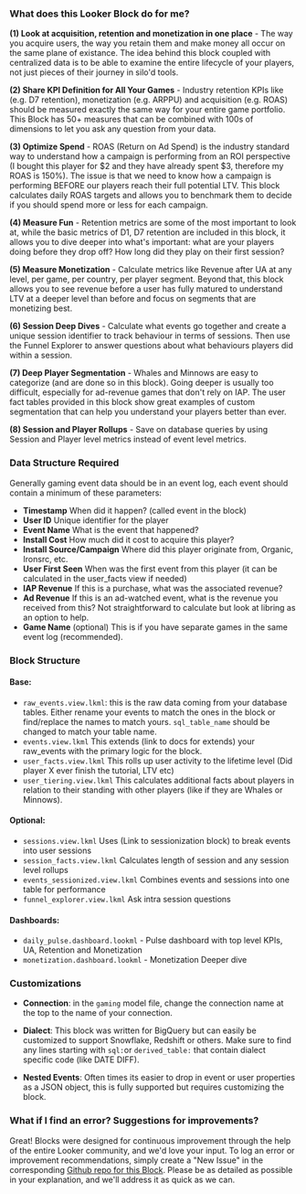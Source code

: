 ### What does this Looker Block do for me?
**(1) Look at acquisition, retention and monetization in one place** - The way you acquire users, the way you retain them and make money all occur on the same plane of existance. The idea behind this block coupled with centralized data is to be able to examine the entire lifecycle of your players, not just pieces of their journey in silo'd tools.

**(2) Share KPI Definition for All Your Games** - Industry retention KPIs like (e.g. D7 retention), monetization (e.g. ARPPU) and acquisition (e.g. ROAS) should be measured exactly the same way for your entire game portfolio. This Block has 50+ measures that can be combined with 100s of dimensions to let you ask any question from your data.

**(3) Optimize Spend** - ROAS (Return on Ad Spend) is the industry standard way to understand how a campaign is performing from an ROI perspective (I bought this player for $2 and they have already spent $3, therefore my ROAS is 150%). The issue is that we need to know how a campaign is performing BEFORE our players reach their full potential LTV. This block calculates daily ROAS targets and allows you to benchmark them to decide if you should spend more or less for each campaign. 

**(4) Measure Fun** - Retention metrics are some of the most important to look at, while the basic metrics of D1, D7 retention are included in this block, it allows you to dive deeper into what's important: what are your players doing before they drop off? How long did they play on their first session? 

**(5) Measure Monetization** - Calculate metrics like Revenue after UA at any level, per game, per country, per player segment. Beyond that, this block allows you to see revenue before a user has fully matured to understand LTV at a deeper level than before and focus on segments that are monetizing best.

**(6) Session Deep Dives** - Calculate what events go together and create a unique session identifier to track behaviour in terms of sessions. Then use the Funnel Explorer to answer questions about what behaviours players did within a session.

**(7) Deep Player Segmentation** - Whales and Minnows are easy to categorize (and are done so in this block). Going deeper is usually too difficult, especially for ad-revenue games that don't rely on IAP. The user fact tables provided in this block show great examples of custom segmentation that can help you understand your players better than ever. 

**(8) Session and Player Rollups** - Save on database queries by using Session and Player level metrics instead of event level metrics. 


### Data Structure Required 
Generally gaming event data should be in an event log, each event should contain a minimum of these parameters:
 * **Timestamp** When did it happen? (called event in the block)
 * **User ID** Unique identifier for the player
 * **Event Name** What is the event that happened?
 * **Install Cost** How much did it cost to acquire this player?
 * **Install Source/Campaign** Where did this player originate from, Organic, Ironsrc, etc. 
 * **User First Seen** When was the first event from this player (it can be calculated in the user_facts view if needed)
 * **IAP Revenue** If this is a purchase, what was the associated revenue? 
 * **Ad Revenue** If this is an ad-watched event, what is the revenue you received from this? Not straightforward to calculate but look at libring as an option to help.
 * **Game Name** (optional) This is if you have separate games in the same event log (recommended). 


### Block Structure
#### Base:
* ``raw_events.view.lkml``: this is the raw data coming from your database tables. Either rename your events to match the ones in the block or find/replace the names to match yours. `sql_table_name` should be changed to match your table name.
* ``events.view.lkml``	This extends (link to docs for extends) your raw_events with the primary logic for the block. 
* ``user_facts.view.lkml`` This rolls up user activity to the lifetime level (Did player X ever finish the tutorial, LTV etc)
* ``user_tiering.view.lkml`` This calculates additional facts about players in relation to their standing with other players (like if they are Whales or Minnows). 
#### Optional:
* ``sessions.view.lkml`` Uses (Link to sessionization block) to break events into user sessions
* ``session_facts.view.lkml`` Calculates length of session and any session level rollups
* ``events_sessionized.view.lkml`` Combines events and sessions into one table for performance
* ``funnel_explorer.view.lkml``	Ask intra session questions
#### Dashboards: 
* ``daily_pulse.dashboard.lookml`` - Pulse dashboard with top level KPIs, UA, Retention and Monetization
* ``monetization.dashboard.lookml`` - Monetization Deeper dive

### Customizations

* **Connection**: in the `gaming` model file, change the connection name at the top to the name of your connection.

* **Dialect**: This block was written for BigQuery but can easily be customized to support Snowflake, Redshift or others. Make sure to find any lines starting with ``sql:``or ``derived_table:`` that contain dialect specific code (like DATE DIFF).

* **Nested Events**: Often times its easier to drop in event or user properties as a JSON object, this is fully supported but requires customizing the block. 

### What if I find an error? Suggestions for improvements?

Great! Blocks were designed for continuous improvement through the help of the entire Looker community, and we'd love your input. To log an error or improvement recommendations, simply create a "New Issue" in the corresponding [Github repo for this Block](https://github.com/llooker/gaming_demo_block/issues). Please be as detailed as possible in your explanation, and we'll address it as quick as we can.
